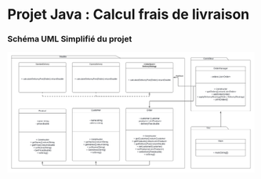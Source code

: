 # Projet Java : Calcul frais de livraison

### Schéma UML Simplifié du projet
![UML](https://raw.githubusercontent.com/ash-e/TraitementCommandes/master/TraitementCommandes.png?token=GHSAT0AAAAAACUO5R7M6BBWKTTXPBY2REOMZVBM6AQ)
